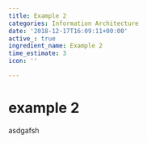 ```yaml
---
title: Example 2
categories: Information Architecture
date: '2018-12-17T16:09:11+00:00'
active_: true
ingredient_name: Example 2
time_estimate: 3
icon: ''

---
```

# example 2

asdgafsh